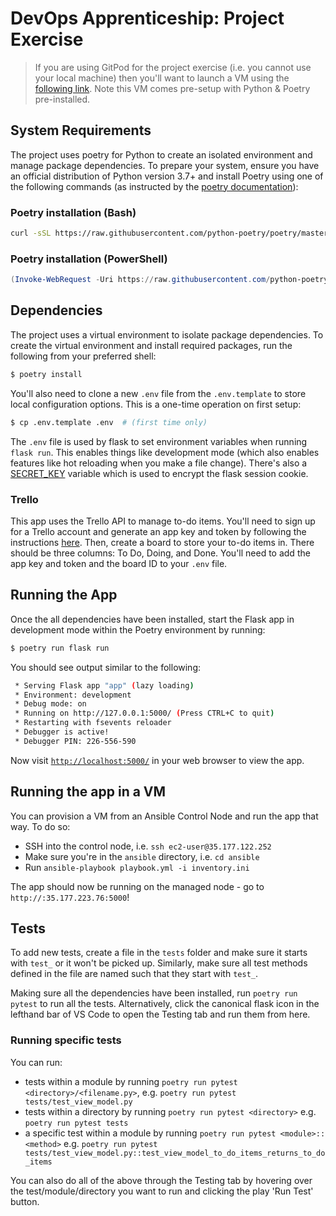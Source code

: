 # DevOps Apprenticeship: Project Exercise

> If you are using GitPod for the project exercise (i.e. you cannot use your local machine) then you'll want to launch a VM using the [following link](https://gitpod.io/#https://github.com/CorndelWithSoftwire/DevOps-Course-Starter). Note this VM comes pre-setup with Python & Poetry pre-installed.

## System Requirements

The project uses poetry for Python to create an isolated environment and manage package dependencies. To prepare your system, ensure you have an official distribution of Python version 3.7+ and install Poetry using one of the following commands (as instructed by the [poetry documentation](https://python-poetry.org/docs/#system-requirements)):

### Poetry installation (Bash)

```bash
curl -sSL https://raw.githubusercontent.com/python-poetry/poetry/master/install-poetry.py | python -
```

### Poetry installation (PowerShell)

```powershell
(Invoke-WebRequest -Uri https://raw.githubusercontent.com/python-poetry/poetry/master/install-poetry.py -UseBasicParsing).Content | python -
```

## Dependencies

The project uses a virtual environment to isolate package dependencies. To create the virtual environment and install required packages, run the following from your preferred shell:

```bash
$ poetry install
```

You'll also need to clone a new `.env` file from the `.env.template` to store local configuration options. This is a one-time operation on first setup:

```bash
$ cp .env.template .env  # (first time only)
```

The `.env` file is used by flask to set environment variables when running `flask run`. This enables things like development mode (which also enables features like hot reloading when you make a file change). There's also a [SECRET_KEY](https://flask.palletsprojects.com/en/1.1.x/config/#SECRET_KEY) variable which is used to encrypt the flask session cookie.

### Trello

This app uses the Trello API to manage to-do items. You'll need to sign up for a Trello account and generate an app key and token by following the instructions [here](https://trello.com/app-key). Then, create a board to store your to-do items in. There should be three columns: To Do, Doing, and Done. You'll need to add the app key and token and the board ID to your `.env` file.

## Running the App

Once the all dependencies have been installed, start the Flask app in development mode within the Poetry environment by running:
```bash
$ poetry run flask run
```

You should see output similar to the following:
```bash
 * Serving Flask app "app" (lazy loading)
 * Environment: development
 * Debug mode: on
 * Running on http://127.0.0.1:5000/ (Press CTRL+C to quit)
 * Restarting with fsevents reloader
 * Debugger is active!
 * Debugger PIN: 226-556-590
```
Now visit [`http://localhost:5000/`](http://localhost:5000/) in your web browser to view the app.

## Running the app in a VM

You can provision a VM from an Ansible Control Node and run the app that way. To do so:

- SSH into the control node, i.e. `ssh ec2-user@35.177.122.252`
- Make sure you're in the `ansible` directory, i.e. `cd ansible`
- Run `ansible-playbook playbook.yml -i inventory.ini`

The app should now be running on the managed node - go to `http://:35.177.223.76:5000`!

## Tests

To add new tests, create a file in the `tests` folder and make sure it starts with `test_` or it won't be picked up. Similarly, make sure all test methods defined in the file are named such that they start with `test_`.

Making sure all the dependencies have been installed, run `poetry run pytest` to run all the tests. Alternatively, click the canonical flask icon in the lefthand bar of VS Code to open the Testing tab and run them from here. 

### Running specific tests

You can run:

- tests within a module by running `poetry run pytest <directory>/<filename.py>`, e.g. `poetry run pytest tests/test_view_model.py`
- tests within a directory by running `poetry run pytest <directory>` e.g. `poetry run pytest tests`
- a specific test within a module by running `poetry run pytest <module>::<method>` e.g. `poetry run pytest tests/test_view_model.py::test_view_model_to_do_items_returns_to_do_items`

You can also do all of the above through the Testing tab by hovering over the test/module/directory you want to run and clicking the play 'Run Test' button.
